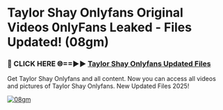# Taylor Shay Onlyfans Original Videos 0nlyFans Leaked - Files Updated! (08gm)

<h3>🔴 CLICK HERE 🌐==►► <a href="https://tinyurl.com/ehrbuxhb" rel="nofollow">Taylor Shay Onlyfans Updated Files</a></h3>

Get Taylor Shay Onlyfans and all content. Now you can access all videos and pictures of Taylor Shay Onlyfans. New Updated Files 2025!

[![08gm](https://i.imgur.com/lVYEuWS.gif)](https://tinyurl.com/ehrbuxhb)
